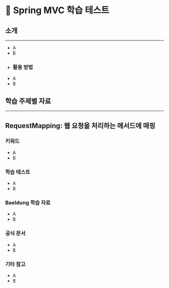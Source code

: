 # 📖 Spring MVC 학습 테스트
## 소개
***
- A
- B
- ### 활용 방법
- A
- B
## 학습 주제별 자료
***
## RequestMapping: 웹 요청을 처리하는 메서드에 매핑
### 키워드
- A
- B
### 학습 테스트
- A
- B
### Baeldung 학습 자료
- A
- B
### 공식 문서
- A
- B
### 기타 참고
- A
- B